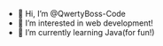 - 👋 Hi, I’m @QwertyBoss-Code
- 👀 I’m interested in web development!
- 🌱 I’m currently learning Java(for fun!)

<!---
QwertyBoss-Code/QwertyBoss-Code is a ✨ special ✨ repository because its `README.md` (this file) appears on your GitHub profile.
You can click the Preview link to take a look at your changes.
--->
